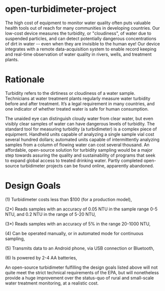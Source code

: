 open-turbidimeter-project
=========================

The high cost of equipment to monitor water quality often puts valuable health tools out of reach for many communities in developing countries. Our low-cost device measures the turbidity, or "cloudiness", of water due to suspended particles, and can detect potentially dangerous concentrations of dirt in water -- even when they are invisible to the human eye! Our device integrates with a remote data-acquisition system to enable record keeping and real-time observation of water quality in rivers, wells, and treatment plants.

Rationale
=========

Turbidity refers to the dirtiness or cloudiness of a water sample. Technicians at water treatment plants regularly measure water turbidity before and after treatment. It’s a legal requirement in many countries, and one indicator of whether treated water is safe for human consumption.

The unaided eye can distinguish cloudy water from clear water, but even visibly clear samples of water can have dangerous levels of turbidity. The standard tool for measuring turbidity (a turbidimeter) is a complex piece of equipment. Handheld units capable of analyzing a single sample vial cost several hundred dollars; automated units capable of intermittently analyzing samples from a column of flowing water can cost several thousand. An affordable, open-source solution for turbidity sampling would be a major step towards assuring the quality and sustainability of programs that seek to expand global access to treated drinking water. Partly completed open-source turbidimeter projects can be found online, apparently abandoned.



Design Goals
============

(1) Turbidimeter costs less than $100 (for a production model),

(2*) Reads samples with an accuracy of 0.05 NTU in the sample range 0-5 NTU, and 0.2 NTU in the range of 5-20 NTU,

(3*) Reads samples with an accuracy of 5% in the range 20-1000 NTU,

(4) Can be operated manually, or in automated mode for continuous sampling,

(5) Transmits data to an Android phone, via USB connection or Bluetooth,

(6) Is powered by 2-4 AA batteries,

An open-source turbidimeter fulfilling the design goals listed above will not quite meet the strict technical requirements of the EPA, but will nonetheless provide a huge improvement over the status-quo of rural and small-scale water treatment monitoring, at a realistic cost.
